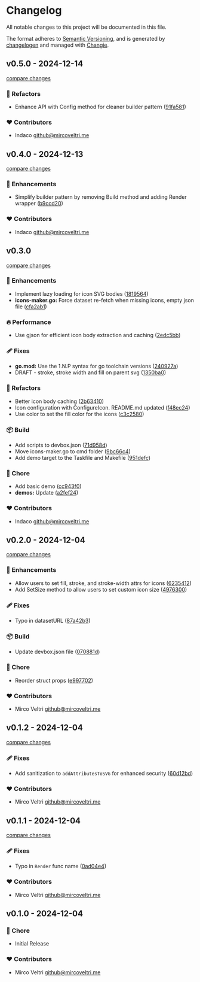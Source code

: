# Changelog

All notable changes to this project will be documented in this file.

The format adheres to [Semantic Versioning](https://semver.org/spec/v2.0.0.html),
and is generated by [changelogen](https://github.com/unjs/changelogen) and managed with [Changie](https://github.com/miniscruff/changie).

## v0.5.0 - 2024-12-14

[compare changes](https://github.com/indaco/templheroicons/compare/v0.4.0...v0.5.0)

### 💅 Refactors

- Enhance API with Config method for cleaner builder pattern ([91fa581](https://github.com/indaco/templheroicons/commit/91fa581))

### ❤️ Contributors

- Indaco <github@mircoveltri.me>

## v0.4.0 - 2024-12-13

[compare changes](https://github.com/indaco/templheroicons/compare/v0.3.0...v0.4.0)

### 🚀 Enhancements

- Simplify builder pattern by removing Build method and adding Render wrapper ([b9ccd20](https://github.com/indaco/templheroicons/commit/b9ccd20))

### ❤️ Contributors

- Indaco <github@mircoveltri.me>

## v0.3.0

[compare changes](https://github.com/indaco/templheroicons/compare/v0.2.0...v0.3.0)

### 🚀 Enhancements

- Implement lazy loading for icon SVG bodies ([1819564](https://github.com/indaco/templheroicons/commit/1819564))
- **icons-maker.go:** Force dataset re-fetch when missing icons, empty json file ([cfa2ab1](https://github.com/indaco/templheroicons/commit/cfa2ab1))

### 🔥 Performance

- Use gjson for efficient icon body extraction and caching ([2edc5bb](https://github.com/indaco/templheroicons/commit/2edc5bb))

### 🩹 Fixes

- **go.mod:** Use the 1.N.P syntax for go toolchain versions ([240927a](https://github.com/indaco/templheroicons/commit/240927a))
- DRAFT - stroke, stroke width and fill on parent svg ([1350ba0](https://github.com/indaco/templheroicons/commit/1350ba0))

### 💅 Refactors

- Better icon body caching ([2b63410](https://github.com/indaco/templheroicons/commit/2b63410))
- Icon configuration with ConfigureIcon. README.md updated ([f48ec24](https://github.com/indaco/templheroicons/commit/f48ec24))
- Use color to set the fill color for the icons ([c3c2580](https://github.com/indaco/templheroicons/commit/c3c2580))

### 📦 Build

- Add scripts to devbox.json ([71d958d](https://github.com/indaco/templheroicons/commit/71d958d))
- Move icons-maker.go to cmd folder ([9bc66c4](https://github.com/indaco/templheroicons/commit/9bc66c4))
- Add demo target to the Taskfile and Makefile ([951defc](https://github.com/indaco/templheroicons/commit/951defc))

### 🏡 Chore

- Add basic demo ([cc943f0](https://github.com/indaco/templheroicons/commit/cc943f0))
- **demos:** Update ([a2fef24](https://github.com/indaco/templheroicons/commit/a2fef24))

### ❤️ Contributors

- Indaco <github@mircoveltri.me>

## v0.2.0 - 2024-12-04

[compare changes](https://github.com/indaco/templheroicons/compare/v0.1.2...v0.2.0)

### 🚀 Enhancements

- Allow users to set fill, stroke, and stroke-width attrs for icons ([6235412](https://github.com/indaco/templheroicons/commit/6235412))
- Add SetSize method to allow users to set custom icon size ([4976300](https://github.com/indaco/templheroicons/commit/4976300))

### 🩹 Fixes

- Typo in datasetURL ([87a42b3](https://github.com/indaco/templheroicons/commit/87a42b3))

### 📦 Build

- Update devbox.json file ([070881d](https://github.com/indaco/templheroicons/commit/070881d))

### 🏡 Chore

- Reorder struct props ([e997702](https://github.com/indaco/templheroicons/commit/e997702))

### ❤️ Contributors

- Mirco Veltri <github@mircoveltri.me>

## v0.1.2 - 2024-12-04

[compare changes](https://github.com/indaco/templheroicons/compare/v0.1.1...v0.1.2)

### 🩹 Fixes

- Add sanitization to `addAttributesToSVG` for enhanced security ([60d12bd](https://github.com/indaco/templheroicons/commit/60d12bd))

### ❤️ Contributors

- Mirco Veltri <github@mircoveltri.me>

## v0.1.1 - 2024-12-04

[compare changes](https://github.com/indaco/templheroicons/compare/v0.1.0...v0.1.1)

### 🩹 Fixes

- Typo in `Render` func name ([0ad04e4](https://github.com/indaco/templheroicons/commit/0ad04e4))

### ❤️ Contributors

- Mirco Veltri <github@mircoveltri.me>

## v0.1.0 - 2024-12-04

### 🏡 Chore

- Initial Release

### ❤️ Contributors

- Mirco Veltri <github@mircoveltri.me>
